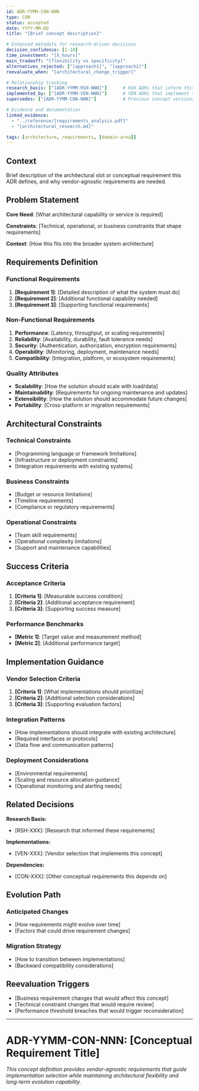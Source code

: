 ```yaml
---
id: ADR-YYMM-CON-NNN
type: CON
status: accepted
date: YYYY-MM-DD
title: "[Brief concept description]"

# Enhanced metadata for research-driven decisions
decision_confidence: [1-10]
time_investment: "[X_hours]"
main_tradeoff: "[flexibility vs specificity]"
alternatives_rejected: ["[approach1]", "[approach2]"]
reevaluate_when: "[architectural_change_trigger]"

# Relationship tracking
research_basis: ["[ADR-YYMM-RSH-NNN]"]      # RSH ADRs that inform this concept
implemented_by: ["[ADR-YYMM-VEN-NNN]"]      # VEN ADRs that implement this concept
supersedes: ["[ADR-YYMM-CON-NNN]"]          # Previous concept versions

# Evidence and documentation
linked_evidence:
  - "../reference/[requirements_analysis.pdf]"
  - "[architectural_research.md]"

tags: [architecture, requirements, [domain-area]]
---
```


## Context

Brief description of the architectural slot or conceptual requirement this ADR defines, and why vendor-agnostic requirements are needed.

## Problem Statement

**Core Need**: [What architectural capability or service is required]

**Constraints**: [Technical, operational, or business constraints that shape requirements]

**Context**: [How this fits into the broader system architecture]

## Requirements Definition

### Functional Requirements
1. **[Requirement 1]**: [Detailed description of what the system must do]
2. **[Requirement 2]**: [Additional functional capability needed]
3. **[Requirement 3]**: [Supporting functional requirements]

### Non-Functional Requirements
1. **Performance**: [Latency, throughput, or scaling requirements]
2. **Reliability**: [Availability, durability, fault tolerance needs]
3. **Security**: [Authentication, authorization, encryption requirements]
4. **Operability**: [Monitoring, deployment, maintenance needs]
5. **Compatibility**: [Integration, platform, or ecosystem requirements]

### Quality Attributes
- **Scalability**: [How the solution should scale with load/data]
- **Maintainability**: [Requirements for ongoing maintenance and updates]
- **Extensibility**: [How the solution should accommodate future changes]
- **Portability**: [Cross-platform or migration requirements]

## Architectural Constraints

### Technical Constraints
- [Programming language or framework limitations]
- [Infrastructure or deployment constraints]
- [Integration requirements with existing systems]

### Business Constraints
- [Budget or resource limitations]
- [Timeline requirements]
- [Compliance or regulatory requirements]

### Operational Constraints
- [Team skill requirements]
- [Operational complexity limitations]
- [Support and maintenance capabilities]

## Success Criteria

### Acceptance Criteria
1. **[Criteria 1]**: [Measurable success condition]
2. **[Criteria 2]**: [Additional acceptance requirement]
3. **[Criteria 3]**: [Supporting success measure]

### Performance Benchmarks
- **[Metric 1]**: [Target value and measurement method]
- **[Metric 2]**: [Additional performance target]

## Implementation Guidance

### Vendor Selection Criteria
1. **[Criteria 1]**: [What implementations should prioritize]
2. **[Criteria 2]**: [Additional selection considerations]
3. **[Criteria 3]**: [Supporting evaluation factors]

### Integration Patterns
- [How implementations should integrate with existing architecture]
- [Required interfaces or protocols]
- [Data flow and communication patterns]

### Deployment Considerations
- [Environmental requirements]
- [Scaling and resource allocation guidance]
- [Operational monitoring and alerting needs]

## Related Decisions

**Research Basis:**
- [RSH-XXX]: [Research that informed these requirements]

**Implementations:**
- [VEN-XXX]: [Vendor selection that implements this concept]

**Dependencies:**
- [CON-XXX]: [Other conceptual requirements this depends on]

## Evolution Path

### Anticipated Changes
- [How requirements might evolve over time]
- [Factors that could drive requirement changes]

### Migration Strategy
- [How to transition between implementations]
- [Backward compatibility considerations]

## Reevaluation Triggers

- [Business requirement changes that would affect this concept]
- [Technical constraint changes that would require review]
- [Performance threshold breaches that would trigger reconsideration]

---
# ADR-YYMM-CON-NNN: [Conceptual Requirement Title]


*This concept definition provides vendor-agnostic requirements that guide implementation selection while maintaining architectural flexibility and long-term evolution capability.*